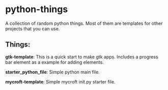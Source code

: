 # python-things
A collection of random python things.
Most of them are templates for other projects that you can use.

Things:
-----------
**gtk-template**: This is a quick start to make gtk apps. Includes a progress bar element as a example for adding elements.

**starter_python_file**: Simple python main file.

**mycroft-template**: Simple mycroft init.py starter file.
